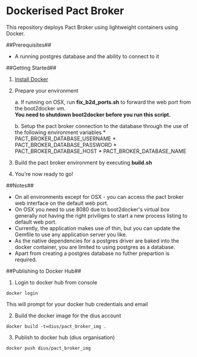 Dockerised Pact Broker
==================

This repository deploys Pact Broker using lightweight containers using Docker.

##Prerequisites##
* A running postgres database and the ability to connect to it

##Getting Started##
1. [Install Docker](https://docs.docker.com/installation/)
2. Prepare your environment

	a. If running on OSX, run **fix_b2d_ports.sh** to forward the web port from the boot2docker vm. 	
		**You need to shutdown boot2docker before you run this script.**
	
	b. Setup the pact broker connection to the database through the use of the following environment variables
       * PACT_BROKER_DATABASE_USERNAME
       * PACT_BROKER_DATABASE_PASSWORD
       * PACT_BROKER_DATABASE_HOST
       * PACT_BROKER_DATABASE_NAME
3. Build the pact broker environment by executing **build.sh**
4. You're now ready to go!

##Notes##
* On all environments except for OSX - you can access the pact broker web interface on the default web port.
* On OSX you need to use 8080 due to boot2docker's virtual box generally not having the right priviliges to start a new process listing to default web port.
* Currently, the application makes use of thin, but you can update the Gemfile to use any application server you like.
* As the native dependencies for a postgres driver are baked into the docker container, you are limited to using postgres as a database. 
* Apart from creating a postgres database no futher prepartion is required.


##Publishing to Docker Hub##
1. Login to docker hub from console

```
docker login
```

This will prompt for your docker hub credentials and email

2. Build the docker image for the dius account

```
docker build -t=dius/pact_broker_img .
```

3. Publish to docker hub (dius organisation)

```
docker push dius/pact_broker_img
```